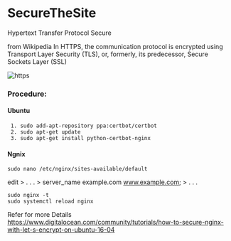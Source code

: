 # SecureTheSite
Hypertext Transfer Protocol Secure 

from Wikipedia
In HTTPS, the communication protocol is encrypted using Transport Layer Security (TLS), or, formerly,
its predecessor, Secure Sockets Layer (SSL)

![https](https://strongarm.io/wp-content/uploads/2017/11/HTTPS_icon.png)

### Procedure:
#### Ubuntu
```
 1. sudo add-apt-repository ppa:certbot/certbot
 2. sudo apt-get update
 3. sudo apt-get install python-certbot-nginx
 ```
 
 #### Ngnix
 ```
 sudo nano /etc/nginx/sites-available/default
 ```
 edit
    > . . .
    > server_name example.com www.example.com;
    > . . .
```
sudo nginx -t
sudo systemctl reload nginx
```

Refer for more Details
https://www.digitalocean.com/community/tutorials/how-to-secure-nginx-with-let-s-encrypt-on-ubuntu-16-04

 
 
